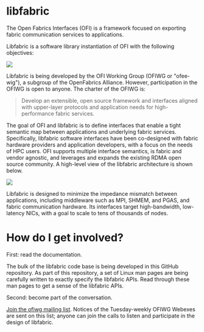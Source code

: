 libfabric
=========

The Open Fabrics Interfaces (OFI) is a framework focused on exporting fabric communication services to applications.

Libfabric is a software library instantiation of OFI with the following objectives:

<img src="https://raw.githubusercontent.com/wiki/ofiwg/libfabric/openfabric-interfaces-overview.png">

Libfabric is being developed by the OFI Working Group (OFIWG or "ofee-wig"), a subgroup of the OpenFabrics Alliance.  However, participation in the OFIWG is open to anyone.  The charter of the OFIWG is:

> Develop an extensible, open source framework and interfaces aligned with upper-layer protocols and application needs for high-performance fabric services.

The goal of OFI and libfabric is to define interfaces that enable a tight semantic map between applications and underlying fabric services.  Specifically, libfabric software interfaces have been co-designed with fabric hardware providers and application developers, with a focus on the needs of HPC users.  OFI supports multiple interface semantics, is fabric and vendor agnostic, and leverages and expands the existing RDMA open source community.  A high-level view of the libfabric architecture is shown below.

<img src="https://raw.githubusercontent.com/wiki/ofiwg/libfabric/fabric-interface-groups.png">

Libfabric is designed to minimize the impedance mismatch between applications, including middleware such as MPI, SHMEM, and PGAS, and fabric communication hardware.  Its interfaces target high-bandwidth, low-latency NICs, with a goal to scale to tens of thousands of nodes.

How do I get involved?
======================

First: read the documentation.

The bulk of the libfabric code base is being developed in this GitHub repository.  As part of this repository, a set of Linux man pages are being carefully written to exactly specify the libfabric APIs.  Read through these man pages to get a sense of the libfabric APIs.

Second: become part of the conversation.

[Join the ofiwg mailing list](http://lists.openfabrics.org/mailman/listinfo/ofiwg).  Notices of the Tuesday-weekly OFIWG Webexes are sent on this list; anyone can join the calls to listen and participate in the design of libfabric.
